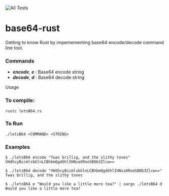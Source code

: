 ![All Tests](https://github.com/colbeseder/LetsB64-rust/workflows/All%20Tests/badge.svg?branch=master)

# base64-rust
 
Getting to know Rust by impemementing base64 encode/decode command line tool.

### Commands
 - ***encode***, ***e*** : Base64 encode string
 - ***decode***, ***d*** : Base64 decode string

Usage

### To compile:

    rustc letsB64.rs

### To Run
    
    ./letsB64 <COMMAND> <STRING>

### Examples

    $ ./letsB64 encode "Twas brillig, and the slithy toves"
    VHdhcyBicmlsbGlnLCBhbmQgdGhlIHNsaXRoeSB0b3Zlcw==

    $ ./letsB64 decode "VHdhcyBicmlsbGlnLCBhbmQgdGhlIHNsaXRoeSB0b3Zlcw=="
    Twas brillig, and the slithy toves

	$ ./letsB64 e "Would you like a little more tea?" | xargs ./letsB64 d
	Would you like a little more tea?
